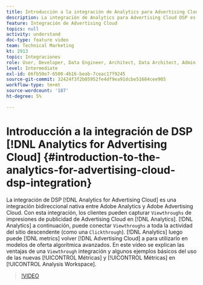 ```yaml
---
title: Introducción a la integración de Analytics para Advertising Cloud DSP
description: La integración de Analytics para Advertising Cloud DSP es una integración bidireccional nativa entre Adobe Analytics y Adobe Advertising Cloud. Con esta integración, los clientes pueden capturar las visualizaciones de impresiones de anuncios de Advertising Cloud en Analytics. A continuación, Analytics puede conectar las visualizaciones a toda la actividad del sitio descendente (como un clic). A continuación, Analytics puede volver a pasar métricas a Advertising Cloud para usarlas en modelos de oferta algorítmica avanzados. En este vídeo se explica qué es una visualización, los beneficios de la integración y algunos ejemplos básicos del uso de los nuevos Dimension y métricas en Analysis Workspace.
feature: Integración de Advertising Cloud
topics: null
activity: understand
doc-type: feature video
team: Technical Marketing
kt: 2913
topic: Integraciones
role: User, Developer, Data Engineer, Architect, Data Architect, Admin, Leader
level: Intermediate
exl-id: 66fb50e7-6500-4b16-beab-7ceac17f9245
source-git-commit: 32424f3f2b05952fe4df9ea91dcbe51684cee905
workflow-type: tm+mt
source-wordcount: '187'
ht-degree: 5%

---
```


# Introducción a la integración de DSP [!DNL Analytics for Advertising Cloud] {#introduction-to-the-analytics-for-advertising-cloud-dsp-integration}

La integración de DSP [!DNL Analytics for Advertising Cloud] es una integración bidireccional nativa entre Adobe Analytics y Adobe Advertising Cloud. Con esta integración, los clientes pueden capturar `Viewthroughs` de impresiones de publicidad de Advertising Cloud en [!DNL Analytics]. [!DNL Analytics] a continuación, puede conectar  `Viewthroughs` a toda la actividad del sitio descendente (como una  `Clickthrough`). [!DNL Analytics] luego puede  [!DNL metrics] volver  [!DNL Advertising Cloud] a para utilizarlo en modelos de oferta algorítmica avanzados. En este vídeo se explican las ventajas de una `Viewthrough` integración y algunos ejemplos básicos del uso de las nuevas [!UICONTROL Métricas] y [!UICONTROL Métricas] en [!UICONTROL Analysis Workspace].

>[!VIDEO](https://video.tv.adobe.com/v/27237/?quality=9)
